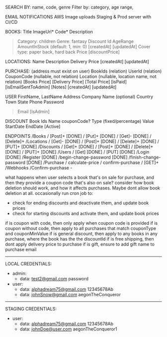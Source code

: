 SEARCH BY: name, code, genre
Filter by: category, age range, 

EMAIL NOTIFICATIONS
AWS Image uploads
Staging & Prod server with CI/CD

BOOKS: 
Title
ImageUrl*
Code*
Description 
> Category: children
> Genre: fantasy
> Discount Id
> AgeRange
AmountInStock (default: 1, min: 0)
[createdAt]
[updatedAt]
Cover type: paper back, hard back
Price
[discountPrice]

LOCATIONS:
Name
Description
Delivery Price
[createdAt]
[updatedAt]

PURCHASE: (address must exist on user)
BookIds (relation)
UserId (relation)
CouponCode (nullable, not relation)
Location (nullable, location name, not relation)
[Books Price]
[Delivery Price]
[Total Price]
[isPaid]
[isEmailSentToAdmin]
[Notes]
[createdAt]
[updatedAt]

USER
FirstName, LastName
Address
Company Name (optional)
Country
Town
State
Phone
Password
> Email
[IsAdmin]

DISCOUNT
Book Ids
Name
couponCode?
Type (fixed/percentage)
Value
StartDate
EndDate
[Active]


ENDPOINTS
/Books
  / [Post]+ [DONE]
  / [Put]+ [DONE]
  / [Get]- [DONE]
  / [Delete]+
/Locations
  / [Get]- [DONE]
  / [Post]+ [DONE]
  / [Delete]+ [DONE]
  / [PUT]+ [DONE]
/Discounts
  / [Get]+ [DONE]
  / [Post]+ [DONE]
  / [Delete]+ [DONE]
  / [PUT]+ [DONE]
/Users
  / [Get] [DONE]
  / [PUT] [DONE]
  /Login [DONE]
  /Register [DONE]
  /begin-change-password [DONE]
  /finish-change-password [DONE]
/Purchase
  / calculate-price 
  / confirm-purchase
  / [GET]+
/Webhooks
  /Confirm-purchase -
 

what happens when user selects a book that's on sale for purchase, and then they provide a coupon code that's also on sale?
consider how book deletion should work, and how it affects purchases. Maybe dont allow book deletion at all.
occasionally run cron job to:
  - check for ending discounts and deactivate them, and update book prices
  - check for starting discounts and activate them, and update book prices

if is coupon with code, then only apply when coupon code is provided
if is coupon without code, then apply to all purchases that match couponType and couponMinValue
if is general discount, then apply to any books in any purchase, where the book has the the discountId
if is free shipping, then dont apply delivery price to purchase
if is gift, ensure to add gift name to purchase email

___
LOCAL CREDENTIALS:
- admin:
  - data: test2@gmail.com password
- user:
  - data: alphadream75@gmail.com 12345678Ab
  - data: johnSnow@gmail.com aegonTheConqueror
___
STAGING CREDENTIALS:
- user:
  - data: alphadream75@gmail.com 12345678Ab
  - data: johnDoe@user.com aegonTheConqueror1
